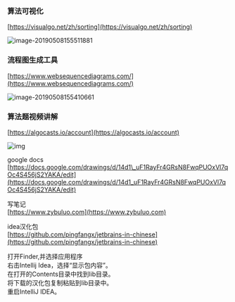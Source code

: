 ### 算法可视化

[https://visualgo.net/zh/sorting](https://visualgo.net/zh/sorting)

![image-20190508155511881](https://ws3.sinaimg.cn/large/006tNc79ly1g2typ6k9mfj31p50u0jzr.jpg)

### 流程图生成工具

[https://www.websequencediagrams.com/](https://www.websequencediagrams.com/)

![image-20190508155410661](https://ws3.sinaimg.cn/large/006tNc79ly1g2tyo3zw67j31m80u0qh9.jpg)

### 算法题视频讲解

[https://algocasts.io/account](https://algocasts.io/account)

![img](https://pic3.zhimg.com/50/v2-55bdaa0253026d20564c7da9f8c3dcff_hd.gif)

google docs  
[https://docs.google.com/drawings/d/14d1\_uF1RayFr4GRsN8FwqPUOxVl7qOc4S456jS2YAKA/edit](https://docs.google.com/drawings/d/14d1_uF1RayFr4GRsN8FwqPUOxVl7qOc4S456jS2YAKA/edit)

写笔记  
[https://www.zybuluo.com](https://www.zybuluo.com)

idea汉化包  
[https://github.com/pingfangx/jetbrains-in-chinese](https://github.com/pingfangx/jetbrains-in-chinese)

打开Finder,并选择应用程序  
右击Intellij Idea，选择“显示包内容”。  
在打开的Contents目录中找到lib目录。  
将下载的汉化包复制粘贴到lib目录中。  
重启IntelliJ IDEA。













